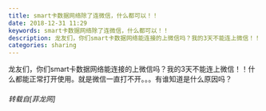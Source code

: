 ```yaml
---
title: smart卡数据网络除了连微信，什么都可以！！
date: 2018-12-31 11:29
keywords: smart卡数据网络除了连微信，什么都可以！！
description: 龙友们，你们smart卡数据网络能连接的上微信吗？我的3天不能连上微信！！什么都能正常打开使用。就是微信一直打不开。。。有谁知道是什么原因吗？
categories: sharing
---
```

<td class="t_f" id="postmessage_2595065">

龙友们，你们smart卡数据网络能连接的上微信吗？我的3天不能连上微信！！什么都能正常打开使用。就是微信一直打不开。。。有谁知道是什么原因吗？</td>
###### 转载自[菲龙网]
